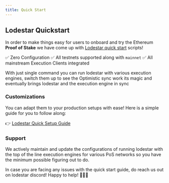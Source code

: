 ```yaml
---
title: Quick Start
---
```


## Lodestar Quickstart

In order to make things easy for users to onboard and try the Ethereum **Proof of Stake** we have come up with [Lodestar quick start](https://github.com/ChainSafe/lodestar-quickstart) scripts!

✅ Zero Configuration
✅ All testnets supported along with `mainnet`
✅ All mainstream Execution Clients integrated

With just single command you can run lodestar with various execution engines, switch them up to see the Optimistic sync work its magic and eventually brings lodestar and the execution engine in sync

### Customizations

You can adapt them to your production setups with ease! Here is a simple guide for you to follow along:

👉 [Lodestar Quick Setup Guide](https://hackmd.io/@philknows/rJegZyH9q)

### Support

We actively maintain and update the configurations of running lodestar with the top of the line execution engines for various PoS networks so you have the minimum possible figuring out to do.

In case you are facing any issues with the quick start guide, do reach us out on lodestar discord!
Happy to help! 🙏🙏🙏
